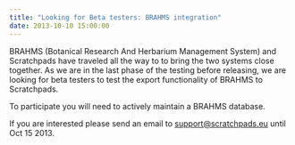 ```yaml
---
title: "Looking for Beta testers: BRAHMS integration"
date: 2013-10-10 15:00:00
---
```


BRAHMS (Botanical Research And Herbarium Management System) and Scratchpads have traveled all the way to to bring the two systems close together. As we are in the last phase of the testing before releasing, we are looking for beta testers to test the export functionality of BRAHMS to Scratchpads. 

To participate you will need to actively maintain a BRAHMS database. 

If you are interested please send an email to support@scratchpads.eu until Oct 15 2013.

